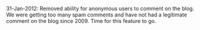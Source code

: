 31-Jan-2012: Removed ability for anonymous users to comment on the blog. We were getting too many spam comments and have not had a legitimate comment on the blog since 2009. Time for this feature to go.